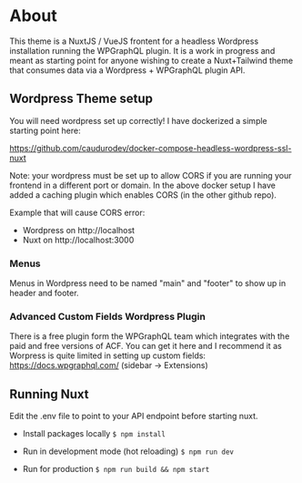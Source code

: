 # About
This theme is a NuxtJS / VueJS frontent for a headless Wordpress installation running the WPGraphQL plugin. It is a work in progress and meant as starting point for anyone wishing to create a Nuxt+Tailwind theme that consumes data via a Wordpress + WPGraphQL plugin API.

## Wordpress Theme setup   
You will need wordpress set up correctly! I have dockerized a simple starting point here:

https://github.com/caudurodev/docker-compose-headless-wordpress-ssl-nuxt

Note: your wordpress must be set up to allow CORS if you are running your frontend in a different port or domain. In the above docker setup I have added a caching plugin which enables CORS (in the other github repo).

Example that will cause CORS error: 
- Wordpress on http://localhost
- Nuxt on http://localhost:3000

### Menus
Menus in Wordpress need to be named "main" and "footer" to show up in header and footer.

### Advanced Custom Fields Wordpress Plugin
There is a free plugin form the WPGraphQL team which integrates with the paid and free versions of ACF. You can get it here and I recommend it as Worpress is quite limited in setting up custom fields:
https://docs.wpgraphql.com/ (sidebar -> Extensions)

## Running Nuxt
Edit the .env file to point to your API endpoint before starting nuxt.

- Install packages locally
```$ npm install```

- Run in development mode (hot reloading)
```$ npm run dev```

- Run for production
```$ npm run build && npm start```


